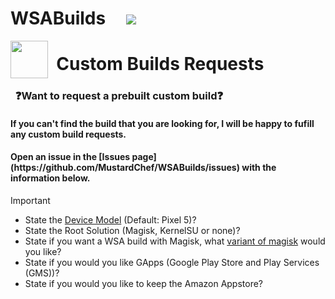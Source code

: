 # WSABuilds &nbsp; &nbsp; <img src="https://img.shields.io/github/downloads/MustardChef/WSABuilds/total?label=Total%20Downloads&style=for-the-badge"/> &nbsp; 

<picture><img style="float: left;" src="https://img.icons8.com/fluency/96/request-service.png" width="60" height="60"/></picture><h1> &nbsp; Custom Builds Requests</h1>
   
<h3> &nbsp; ❓Want to request a prebuilt custom build❓ </h3>

<h4> If you can't find the build that you are looking for, I will be happy to fufill any custom build requests. </h4>
<h4> Open an issue in the [Issues page](https://github.com/MustardChef/WSABuilds/issues) with the information below. </h4> 
   
> [!IMPORTANT]
> - State the [Device Model](https://github.com/WSABuilds/MagiskOnWSALocal#--custom-model) (Default: Pixel 5)? 
> - State the Root Solution (Magisk, KernelSU or none)?
> - State if you want a WSA build with Magisk, what [variant of magisk](https://github.com/WSABuilds/MagiskOnWSALocal#--magisk-ver) would you like? 
> - State if you would you like GApps (Google Play Store and Play Services (GMS))? <br/> 
> - State if you would you like to keep the Amazon Appstore? 
   
